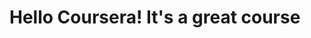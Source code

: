 
<html>
<head>
	<title>Hello Coursera!</title>
</head>
<body>
<h1>Hello Coursera! It's a great course</h1>
</body>
</html>